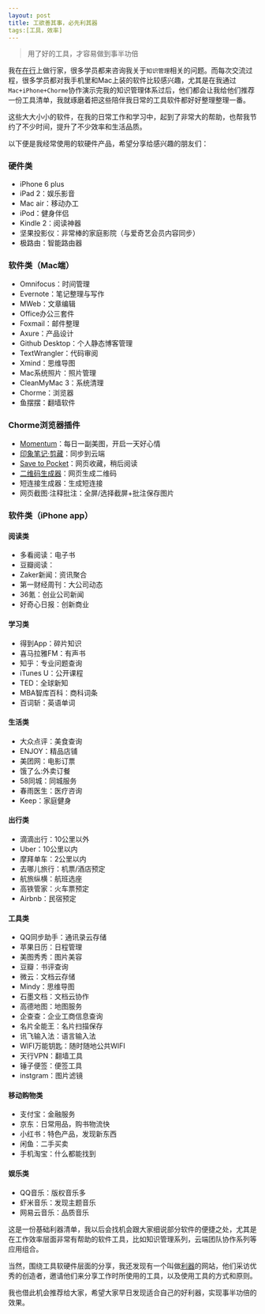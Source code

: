 ```yaml
---
layout: post
title: 工欲善其事，必先利其器
tags:[工具，效率]
---
```



>用了好的工具，才容易做到事半功倍

我在[在行](http://www.zaih.com/mentor/84789490/)上做行家，很多学员都来咨询我关于`知识管理`相关的问题。而每次交流过程，很多学员都对我手机里和Mac上装的软件比较感兴趣，尤其是在我通过`Mac+iPhone+Chorme`协作演示完我的知识管理体系过后，他们都会让我给他们推荐一份工具清单，我就琢磨着把这些陪伴我日常的工具软件都好好整理整理一番。

这些大大小小的软件，在我的日常工作和学习中，起到了非常大的帮助，也帮我节约了不少时间，提升了不少效率和生活品质。

以下便是我经常使用的软硬件产品，希望分享给感兴趣的朋友们：

### 硬件类
* iPhone 6 plus
* iPad 2：娱乐影音
* Mac air：移动办工
* iPod：健身伴侣
* Kindle 2：阅读神器
* 坚果投影仪：非常棒的家庭影院（与爱奇艺会员内容同步）
* 极路由：智能路由器
 
### 软件类（Mac端）
* Omnifocus：时间管理
* Evernote：笔记整理与写作
* MWeb：文章编辑
* Office办公三套件
* Foxmail：邮件整理
* Axure：产品设计
* Github Desktop：个人静态博客管理
* TextWrangler：代码审阅
* Xmind：思维导图
* Mac系统照片：照片管理
* CleanMyMac 3：系统清理
* Chorme：浏览器
* 鱼摆摆：翻墙软件

### Chorme浏览器插件
* [Momentum](https://chrome.google.com/webstore/detail/momentum/laookkfknpbbblfpciffpaejjkokdgca)：每日一副美图，开启一天好心情
* [印象笔记·剪藏](https://chrome.google.com/webstore/detail/evernote-web-clipper/pioclpoplcdbaefihamjohnefbikjilc)：同步到云端
* [Save to Pocket](https://chrome.google.com/webstore/detail/save-to-pocket/niloccemoadcdkdjlinkgdfekeahmflj)：网页收藏，稍后阅读
* [二维码生成器](https://chrome.google.com/webstore/detail/%E4%BA%8C%E7%BB%B4%E7%A0%81%E7%94%9F%E6%88%90%E5%99%A8/ajaomcmkalmeeahjfdklkcjbljhbokjl)：网页生成二维码
* 短连接生成器：生成短连接
* 网页截图·注释批注：全屏/选择截屏+批注保存图片


### 软件类（iPhone app）
#### 阅读类
* 多看阅读：电子书
* 豆瓣阅读：
* Zaker新闻：资讯聚合
* 第一财经周刊：大公司动态
* 36氪：创业公司新闻
* 好奇心日报：创新商业

#### 学习类
* 得到App：碎片知识
* 喜马拉雅FM：有声书
* 知乎：专业问题查询
* iTunes U：公开课程
* TED：全球新知
* MBA智库百科：商科词条
* 百词斩：英语单词

#### 生活类
* 大众点评：美食查询
* ENJOY：精品店铺
* 美团网：电影订票
* 饿了么:外卖订餐
* 58同城：同城服务
* 春雨医生：医疗咨询
* Keep：家庭健身

#### 出行类
* 滴滴出行：10公里以外
* Uber：10公里以内
* 摩拜单车：2公里以内
* 去哪儿旅行：机票/酒店预定
* 航旅纵横：航班选座
* 高铁管家：火车票预定
* Airbnb：民宿预定

#### 工具类
* QQ同步助手：通讯录云存储
* 苹果日历：日程管理
* 美图秀秀：图片美容
* 豆瓣：书评查询
* 微云：文档云存储
* Mindy：思维导图
* 石墨文档：文档云协作
* 高德地图：地图服务
* 企查查：企业工商信息查询
* 名片全能王：名片扫描保存
* 讯飞输入法：语言输入法
* WIFI万能钥匙：随时随地公共WIFI
* 天行VPN：翻墙工具
* 锤子便签：便签工具
* instgram：图片滤镜

#### 移动购物类
* 支付宝：金融服务
* 京东：日常用品，购书物流快
* 小红书：特色产品，发现新东西
* 闲鱼：二手买卖
* 手机淘宝：什么都能找到

#### 娱乐类
* QQ音乐：版权音乐多
* 虾米音乐：发现主题音乐
* 网易云音乐：品质音乐


这是一份基础利器清单，我以后会找机会跟大家细说部分软件的便捷之处，尤其是在工作效率层面非常有帮助的软件工具，比如知识管理系列，云端团队协作系列等应用组合。

当然，围绕工具软硬件层面的分享，我还发现有一个叫做[利器](www.liqi.io)的网站，他们采访优秀的创造者，邀请他们来分享工作时所使用的工具，以及使用工具的方式和原则。

我也借此机会推荐给大家，希望大家早日发现适合自己的好利器，实现事半功倍的效果。


